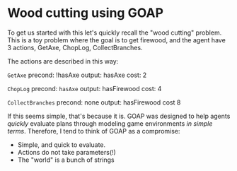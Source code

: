 # Wood cutting using GOAP

To get us started with this let's quickly recall the "wood cutting" problem. This is a toy problem where the goal is to get firewood, and the agent have 3 actions, GetAxe, ChopLog, CollectBranches.

The actions are described in this way:

`GetAxe`
precond: !hasAxe
output: hasAxe
cost: 2

`ChopLog`
precond: `hasAxe`
output: hasFirewood
cost: 4

`CollectBranches`
precond: none
output: hasFirewood
cost 8

If this seems simple, that's because it is. GOAP was designed to help agents *quickly* evaluate plans through modeling game environments *in simple terms*.
Therefore, I tend to think of GOAP as a compromise:

- Simple, and quick to evaluate.
- Actions do not take parameters(!)
- The "world" is a bunch of strings
